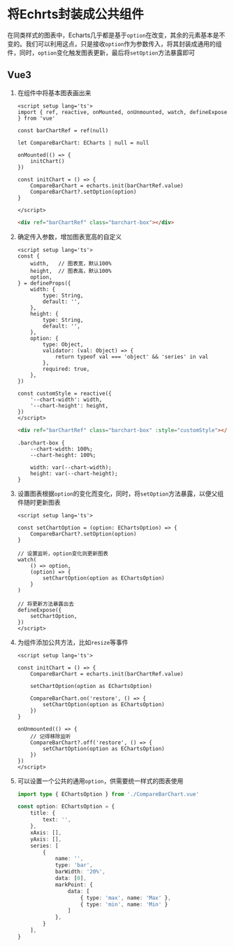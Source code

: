 # 将Echrts封装成公共组件

在同类样式的图表中，Echarts几乎都是基于`option`在改变，其余的元素基本是不变的。我们可以利用这点，只是接收`option`作为参数传入，将其封装成通用的组件，同时，`option`变化触发图表更新，最后将`setOption`方法暴露即可



## Vue3

1. 在组件中将基本图表画出来

   ```vue
   <script setup lang='ts'>
   import { ref, reactive, onMounted, onUnmounted, watch, defineExpose } from 'vue'
   
   const barChartRef = ref(null)
   
   let CompareBarChart: ECharts | null = null
   
   onMounted(() => {
       initChart()
   })
   
   const initChart = () => {
       CompareBarChart = echarts.init(barChartRef.value)
       CompareBarChart?.setOption(option)
   }
   
   </script>
   ```

   ```html
   <div ref="barChartRef" class="barchart-box"></div>
   ```

2. 确定传入参数，增加图表宽高的自定义

   ```vue
   <script setup lang='ts'>
   const {
       width,   // 图表宽，默认100%
       height,  // 图表高，默认100%
       option,
   } = defineProps({
       width: {
           type: String,
           default: '',
       },
       height: {
           type: String,
           default: '',
       },
       option: {
           type: Object,
           validator: (val: Object) => {
               return typeof val === 'object' && 'series' in val
           },
           required: true,
       },
   })
   
   const customStyle = reactive({
       '--chart-width': width,
       '--chart-height': height,
   })
   </script>
   ```

   ```html
   <div ref="barChartRef" class="barchart-box" :style="customStyle"></div>
   ```

   ```less
   .barchart-box {
       --chart-width: 100%;
       --chart-height: 100%;
   
       width: var(--chart-width);
       height: var(--chart-height);
   }
   ```

3. 设置图表根据`option`的变化而变化，同时，将`setOption`方法暴露，以便父组件随时更新图表

   ```vue
   <script setup lang='ts'>
   
   const setChartOption = (option: EChartsOption) => {
       CompareBarChart?.setOption(option)
   }
   
   // 设置监听，option变化则更新图表
   watch(
       () => option,
       (option) => {
           setChartOption(option as EChartsOption)
       }
   )
   
   // 将更新方法暴露出去
   defineExpose({
       setChartOption,
   })
   </script>
   ```

4. 为组件添加公共方法，比如`resize`等事件

   ```vue
   <script setup lang='ts'>
   
   const initChart = () => {
       CompareBarChart = echarts.init(barChartRef.value)
   
       setChartOption(option as EChartsOption)
   
       CompareBarChart.on('restore', () => {
           setChartOption(option as EChartsOption)
       })
   }
   
   onUnmounted(() => {
       // 记得移除监听
       CompareBarChart?.off('restore', () => {
           setChartOption(option as EChartsOption)
       })
   })
   </script>
   ```

5. 可以设置一个公共的通用`option`，供需要统一样式的图表使用

   ```typescript
   import type { EChartsOption } from './CompareBarChart.vue'
   
   const option: EChartsOption = {
       title: {
           text: '',
       },
       xAxis: [],
       yAxis: [],
       series: [
           {
               name: '',
               type: 'bar',
               barWidth: '20%',
               data: [0],
               markPoint: {
                   data: [
                       { type: 'max', name: 'Max' },
                       { type: 'min', name: 'Min' }
                   ]
               },
           }
       ],
   }
   ```

   


